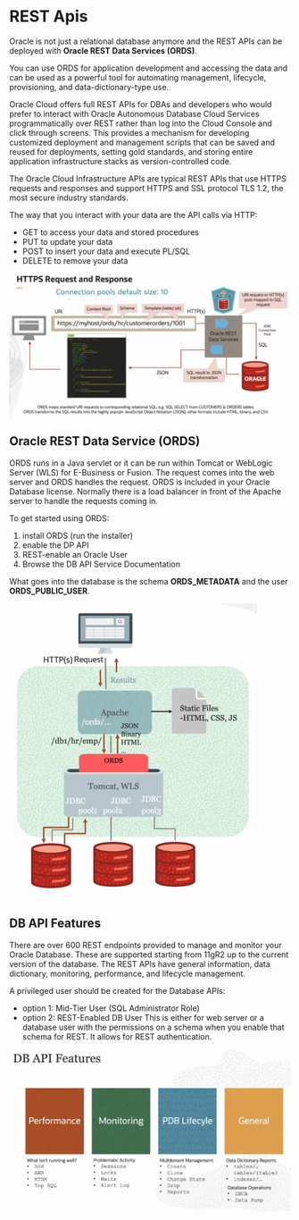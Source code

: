 # REST Apis

Oracle is not just a relational database anymore and the REST APIs can be deployed with **Oracle REST Data Services (ORDS)**.

You can use ORDS for application development and accessing the data and can be used as a powerful tool for automating management, lifecycle, provisioning, and data-dictionary-type use. 

Oracle Cloud offers full REST APIs for DBAs and developers who would prefer to interact with Oracle Autonomous Database Cloud Services programmatically over REST rather than log into the Cloud Console and click through screens. This provides a mechanism for developing customized deployment and management scripts that can be saved and reused for deployments, setting gold standards, and storing entire application infrastructure stacks as version-controlled code.

The Oracle Cloud Infrastructure APIs are typical REST APIs that use HTTPS requests and responses and support HTTPS and SSL protocol TLS 1.2, the most secure industry standards. 

The way that you interact with your data are the API calls via HTTP:
- GET to access your data and stored procedures
- PUT to update your data
- POST to insert your data and execute PL/SQL
- DELETE to remove your data

![HTTPS Request and Response](../images/https_request_and_response.png)

## Oracle REST Data Service (ORDS)

ORDS runs in a Java servlet or it can be run within Tomcat or WebLogic Server (WLS) for E-Business or Fusion. The request comes into the web server and ORDS handles the request. ORDS is included in your Oracle Database license. Normally there is a load balancer in front of the Apache server to handle the requests coming in. 

To get started using ORDS:
1. install ORDS (run the installer)
2. enable the DP API
3. REST-enable an Oracle User
4. Browse the DB API Service Documentation

What goes into the database is the schema **ORDS_METADATA** and the user **ORDS_PUBLIC_USER**.

![ORDS](../images/ords.png)

## DB API Features

There are over 600 REST endpoints provided to manage and monitor your Oracle Database. These are supported starting from 11gR2 up to the current version of the database. The REST APIs have general information, data dictionary, monitoring, performance, and lifecycle management. 

A privileged user should be created for the Database APIs:
- option 1: Mid-Tier User (SQL Administrator Role)
- option 2: REST-Enabled DB User
This is either for web server or a database user with the permissions on a schema when you enable that schema for REST. It allows for REST authentication.

![DB API Features](../images/db_api_features.png)
